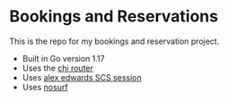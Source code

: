 # Bookings and Reservations

This is the repo for my bookings and reservation project.

- Built in Go version 1.17
- Uses the [chi router](https://github.com/go-chi/chi/v5)
- Uses [alex edwards SCS session](https://github.com/alexedwards/scs/v2)
- Uses [nosurf](https://github.com/justinas/nosurf)